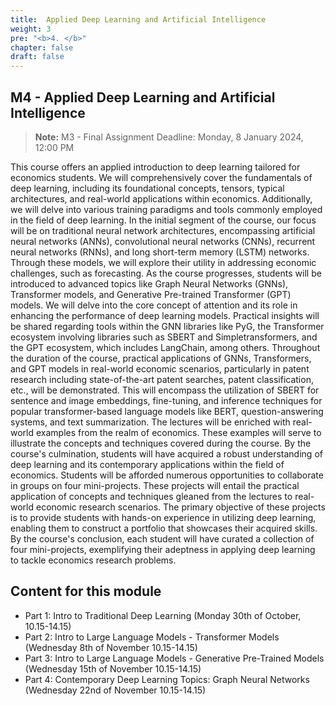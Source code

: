 ```yaml
---
title:  Applied Deep Learning and Artificial Intelligence
weight: 3
pre: "<b>4. </b>"
chapter: false
draft: false
---
```


## M4 - Applied Deep Learning and Artificial Intelligence

> **Note:** M3 - Final Assignment Deadline: Monday, 8 January 2024, 12:00 PM

This course offers an applied introduction to deep learning tailored for economics students. We will comprehensively cover the fundamentals of deep learning, including its foundational concepts, tensors, typical architectures, and real-world applications within economics. Additionally, we will delve into various training paradigms and tools commonly employed in the field of deep learning.
In the initial segment of the course, our focus will be on traditional neural network architectures, encompassing artificial neural networks (ANNs), convolutional neural networks (CNNs), recurrent neural networks (RNNs), and long short-term memory (LSTM) networks. Through these models, we will explore their utility in addressing economic challenges, such as forecasting.
As the course progresses, students will be introduced to advanced topics like Graph Neural Networks (GNNs), Transformer models, and Generative Pre-trained Transformer (GPT) models. We will delve into the core concept of attention and its role in enhancing the performance of deep learning models. Practical insights will be shared regarding tools within the GNN libraries like PyG, the Transformer ecosystem involving libraries such as SBERT and Simpletransformers, and the GPT ecosystem, which includes LangChain, among others.
Throughout the duration of the course, practical applications of GNNs, Transformers, and GPT models in real-world economic scenarios, particularly in patent research including state-of-the-art patent searches, patent classification, etc., will be demonstrated. This will encompass the utilization of SBERT for sentence and image embeddings, fine-tuning, and inference techniques for popular transformer-based language models like BERT, question-answering systems, and text summarization.
The lectures will be enriched with real-world examples from the realm of economics. These examples will serve to illustrate the concepts and techniques covered during the course. By the course's culmination, students will have acquired a robust understanding of deep learning and its contemporary applications within the field of economics.
Students will be afforded numerous opportunities to collaborate in groups on four mini-projects. These projects will entail the practical application of concepts and techniques gleaned from the lectures to real-world economic research scenarios. The primary objective of these projects is to provide students with hands-on experience in utilizing deep learning, enabling them to construct a portfolio that showcases their acquired skills. By the course's conclusion, each student will have curated a collection of four mini-projects, exemplifying their adeptness in applying deep learning to tackle economics research problems.

## Content for this module

* Part 1: Intro to Traditional Deep Learning (Monday 30th of October, 10.15-14.15)
* Part 2: Intro to Large Language Models - Transformer Models (Wednesday 8th of November 10.15-14.15)
* Part 3: Intro to Large Language Models - Generative Pre-Trained Models (Wednesday 15th of November 10.15-14.15)
* Part 4: Contemporary Deep Learning Topics: Graph Neural Networks (Wednesday 22nd of November 10.15-14.15)

